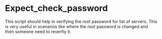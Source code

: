 Expect_check_password
=====================

This script should help in verifying the root password for list of servers. This is very useful in scenarios like where the root password is changed and then someone need to reverfiy it. 
